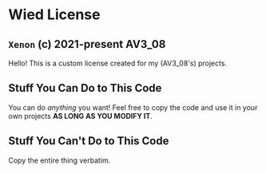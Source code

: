# Wied License

## `Xenon` (c) 2021-present AV3_08

Hello! This is a custom license created for my (AV3_08's) projects.

## Stuff You Can Do to This Code

You can do *anything* you want! Feel free to copy the code and use it in your own projects **AS LONG AS YOU MODIFY IT**.

## Stuff You Can't Do to This Code

Copy the entire thing verbatim.
